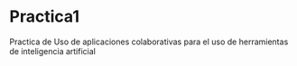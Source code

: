 # Practica1
Practica de Uso de aplicaciones colaborativas para el uso de herramientas de inteligencia artificial
